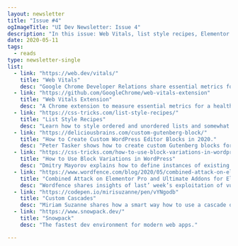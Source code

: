 ```yaml
---
layout: newsletter
title: "Issue #4"
ogImageTitle: "UI Dev Newsletter: Issue 4"
description: "In this issue: Web Vitals, list style recipes, Elementor vulnerabilities, CSS cascade usage, and more."
date: 2020-05-11
tags:
  - reads
type: newsletter-single
list:
  - link: "https://web.dev/vitals/"
    title: "Web Vitals"
    desc: "Google Chrome Developer Relations share essential metrics for a healthy site."
  - link: "https://github.com/GoogleChrome/web-vitals-extension"
    title: "Web Vitals Extension"
    desc: "A Chrome extension to measure essential metrics for a healthy site,"
  - link: "https://css-tricks.com/list-style-recipes/"
    title: "List Style Recipes"
    desc: "Learn how to style ordered and unordered lists and somewhat unusual styling situations."
  - link: "https://deliciousbrains.com/custom-gutenberg-block/"
    title: "How to Create Custom WordPress Editor Blocks in 2020."
    desc: "Peter Tasker shows how to create custom Gutenberg blocks for laying out content in WordPress."
  - link: "https://css-tricks.com/how-to-use-block-variations-in-wordpress/"
    title: "How to Use Block Variations in WordPress"
    desc: "Dmitry Mayorov explains how to define instances of existing blocks using WordPress Block Variations."
  - link: "https://www.wordfence.com/blog/2020/05/combined-attack-on-elementor-pro-and-ultimate-addons-for-elementor-puts-1-million-sites-at-risk/"
    title: "Combined Attack on Elementor Pro and Ultimate Addons for Elementor Puts 1 Million Sites at Risk"
    desc: "Wordfence shares insights of last’ week’s exploitation of vulnerabilities in two related plugins, Elementor Pro and Ultimate Addons for Elementor."
  - link: "https://codepen.io/mirisuzanne/pen/vYNgodb"
    title: "Custom Cascades"
    desc: "Miriam Suzanne shares how a smart way how to use a cascade of custom properties without worrying about the specificity."
  - link: "https://www.snowpack.dev/"
    title: "Snowpack"
    desc: "The fastest dev environment for modern web apps."

---
```

